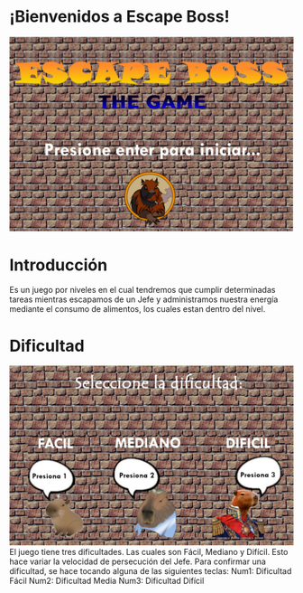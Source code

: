 # ¡Bienvenidos a Escape Boss! 
![menu inicio](assets/Screenshots/MenuInicio.png)
 
# Introducción
Es un juego por niveles en el cual tendremos que cumplir determinadas tareas mientras escapamos de un Jefe y administramos nuestra energía mediante el consumo de alimentos, los cuales estan dentro del nivel.

# Dificultad
![menu dificultad](assets/Screenshots/MenuDificultades.png)
El juego tiene tres dificultades. Las cuales son Fácil, Mediano y Difícil. Esto hace variar la velocidad de persecución del Jefe.
Para confirmar una dificultad, se hace tocando alguna de las siguientes teclas:
Num1: Dificultad Fácil
Num2: Dificultad Media
Num3: Dificultad Difícil
